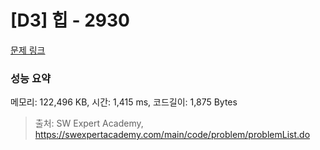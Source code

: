 # [D3] 힙 - 2930 

[문제 링크](https://swexpertacademy.com/main/code/problem/problemDetail.do?contestProbId=AV-Tj7ya3jYDFAXr) 

### 성능 요약

메모리: 122,496 KB, 시간: 1,415 ms, 코드길이: 1,875 Bytes



> 출처: SW Expert Academy, https://swexpertacademy.com/main/code/problem/problemList.do
